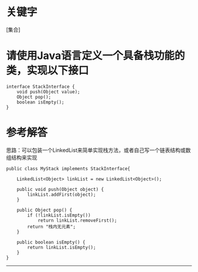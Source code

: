 # 关键字

\[集合\]

# 请使用Java语言定义一个具备栈功能的类，实现以下接口

```
interface StackInterface {
    void push(Object value);
    Object pop();
    boolean isEmpty();
}
```

# 参考解答

思路：可以包装一个LinkedList来简单实现栈方法，或者自己写一个链表结构或数组结构来实现

```
public class MyStack implements StackInterface{

    LinkedList<Object> linkList = new LinkedList<Object>();

    public void push(Object object) {
        linkList.addFirst(object);
    }

    public Object pop() {
        if (!linkList.isEmpty())
            return linkList.removeFirst();
        return "栈内无元素";
    }
    
    public boolean isEmpty() {
        return linkList.isEmpty();
    }
}
```

---



